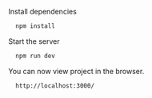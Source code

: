 Install dependencies

```bash
  npm install
```

Start the server

```bash
  npm run dev
```

You can now view project in the browser.

```bash
  http://localhost:3000/
```
